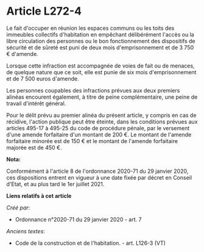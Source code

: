 # Article L272-4

Le fait d'occuper en réunion les espaces communs ou les toits des immeubles collectifs d'habitation en empêchant délibérément
l'accès ou la libre circulation des personnes ou le bon fonctionnement des dispositifs de sécurité et de sûreté est puni de
deux mois d'emprisonnement et de 3 750 € d'amende.

Lorsque cette infraction est accompagnée de voies de fait ou de menaces, de quelque nature que ce soit, elle est punie de six
mois d'emprisonnement et de 7 500 euros d'amende.

Les personnes coupables des infractions prévues aux deux premiers alinéas encourent également, à titre de peine
complémentaire, une peine de travail d'intérêt général.

Pour le délit prévu au premier alinéa du présent article, y compris en cas de récidive, l'action publique peut être éteinte,
dans les conditions prévues aux articles 495-17 à 495-25 du code de procédure pénale, par le versement d'une amende
forfaitaire d'un montant de 200 €. Le montant de l'amende forfaitaire minorée est de 150 € et le montant de l'amende
forfaitaire majorée est de 450 €.

**Nota:**

Conformément à l'article 8 de l'ordonnance 2020-71 du 29 janvier 2020, ces dispositions entrent en vigueur à une date fixée
par décret en Conseil d'Etat, et au plus tard le 1er juillet 2021.

**Liens relatifs à cet article**

_Créé par_:

  - Ordonnance n°2020-71 du 29 janvier 2020 - art. 7

_Anciens textes_:

  - Code de la construction et de l'habitation. - art. L126-3 (VT)

